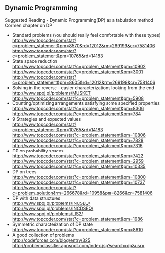 ## Dynamic Programming
Suggested Reading - Dynamic Programming(DP) as a tabulation method
Cormen chapter on DP
- Standard problems (you should really feel comfortable with these types)  
http://www.topcoder.com/stat?c=problem_statement&pm=8570&rd=12012&rm=269199&cr=7581406  
http://www.topcoder.com/stat?c=problem_statement&pm=10765&rd=14183  
- State space reduction  
http://www.topcoder.com/stat?c=problem_statement&pm=10902  
http://www.topcoder.com/stat?c=problem_statement&pm=3001  
http://www.topcoder.com/stat?c=problem_statement&pm=8605&rd=12012&rm=269199&cr=7581406  
- Solving in the reverse - easier characterizations looking from the end  
http://www.spoj.pl/problems/MUSKET  
http://www.topcoder.com/stat?c=problem_statement&pm=5908  
- Counting/optimizing arrangements satisfying some specified properties  
http://www.topcoder.com/stat?c=problem_statement&pm=8306  
http://www.topcoder.com/stat?c=problem_statement&pm=784  
- 9 Strategies and expected values  
http://www.topcoder.com/stat?c=problem_statement&pm=10765&rd=14183  
http://www.topcoder.com/stat?c=problem_statement&pm=10806  
http://www.topcoder.com/stat?c=problem_statement&pm=7828  
http://www.topcoder.com/stat?c=problem_statement&pm=7316  
- DP on probability spaces  
http://www.topcoder.com/stat?c=problem_statement&pm=7422  
http://www.topcoder.com/stat?c=problem_statement&pm=2959  
http://www.topcoder.com/stat?c=problem_statement&pm=10335  
- DP on trees  
http://www.topcoder.com/stat?c=problem_statement&pm=10800  
http://www.topcoder.com/stat?c=problem_statement&pm=10737  
http://www.topcoder.com/stat?c=problem_solution&rm=266678&rd=10958&pm=8266&cr=7581406  
- DP with data structures  
http://www.spoj.pl/problems/INCSEQ/  
http://www.spoj.pl/problems/INCDSEQ/  
http://www.spoj.pl/problems/LIS2/  
http://www.topcoder.com/stat?c=problem_statement&pm=1986  
- Symmetric characterization of DP state  
http://www.topcoder.com/stat?c=problem_statement&pm=8610
- A good collection of problems  
http://codeforces.com/blog/entry/325  
http://problemclassifier.appspot.com/index.jsp?search=dp&usr=  
